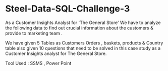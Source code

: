 # Steel-Data-SQL-Challenge-3

As a Customer Insights Analyst for 'The General Store' We have to analyze the following data to find out crucial information about the customers & provide to marketing team .

We have given 5 Tables as Customers Orders , baskets, products & Country table also given 10 questions that need to be solved in this case study as a Customer Insights analyst for The General Store.

Tool Used : SSMS , Power Point
